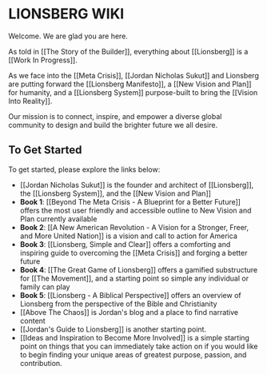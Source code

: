 # LIONSBERG WIKI

Welcome. We are glad you are here. 

As told in [[The Story of the Builder]], everything about [[Lionsberg]] is a [[Work In Progress]]. 

As we face into the [[Meta Crisis]], [[Jordan Nicholas Sukut]] and Lionsberg are putting forward the [[Lionsberg Manifesto]], a [[New Vision and Plan]] for humanity, and a [[Lionsberg System]] purpose-built to bring the [[Vision Into Reality]]. 

Our mission is to connect, inspire, and empower a diverse global community to design and build the brighter future we all desire. 

## To Get Started

To get started, please explore the links below: 

- [[Jordan Nicholas Sukut]] is the founder and architect of [[Lionsberg]], the [[Lionsberg System]], and the [[New Vision and Plan]]  
- **Book 1**: [[Beyond The Meta Crisis - A Blueprint for a Better Future]] offers the most user friendly and accessible outline to New Vision and Plan currently available  
- **Book 2**: [[A New American Revolution - A Vision for a Stronger, Freer, and More United Nation]] is a vision and call to action for America  
- **Book 3**: [[Lionsberg, Simple and Clear]] offers a comforting and inspiring guide to overcoming the [[Meta Crisis]] and forging a better future  
- **Book 4**: [[The Great Game of Lionsberg]] offers a gamified substructure for [[The Movement]], and a starting point so simple any individual or family can play  
- **Book 5**: [[Lionsberg - A Biblical Perspective]] offers an overview of Lionsberg from the perspective of the Bible and Christianity  
- [[Above The Chaos]] is Jordan's blog and a place to find narrative content  
- [[Jordan's Guide to Lionsberg]] is another starting point. 
- [[Ideas and Inspiration to Become More Involved]] is a simple starting point on things that you can immediately take action on if you would like to begin finding your unique areas of greatest purpose, passion, and contribution. 
